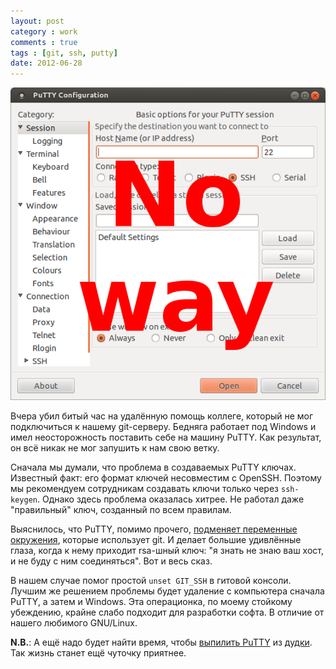 ```yaml
---
layout: post
category : work
comments : true
tags : [git, ssh, putty]
date: 2012-06-28
---
```


![pic](/images/PuTTY_NoWay.png)

Вчера убил битый час на удалённую помощь коллеге, который не мог подключиться к нашему git-серверу. Бедняга работает под Windows и имел неосторожность поставить себе на машину PuTTY. Как результат, он всё никак не мог запушить к нам свою ветку.

Сначала мы думали, что проблема в создаваемых PuTTY ключах. Известный факт: его формат ключей несовместим с OpenSSH. Поэтому мы рекомендуем сотрудникам создавать ключи только через `ssh-keygen`. Однако здесь проблема оказалась хитрее. Не работал даже "правильный" ключ, созданный по всем правилам.

Выяснилось, что PuTTY, помимо прочего, [подменяет переменные окружения](http://stackoverflow.com/a/9386222/1044267), которые использует git. И делает большие удивлённые глаза, когда к нему приходит rsa-шный ключ: "я знать не знаю ваш хост, и не буду с ним соединяться". Вот и весь сказ.

В нашем случае помог простой `unset GIT_SSH` в гитовой консоли. Лучшим же решением проблемы будет удаление с компьютера сначала PuTTY, а затем и Windows. Эта операционка, по моему стойкому убеждению, крайне слабо подходит для разработки софта. В отличие от нашего любимого GNU/Linux.

**N.B.**: А ещё надо будет найти время, чтобы [выпилить PuTTY](https://github.com/w31rd0/ServerAccess/issues/6) из [дудки](https://github.com/w31rd0/ServerAccess). Так жизнь станет ещё чуточку приятнее.
